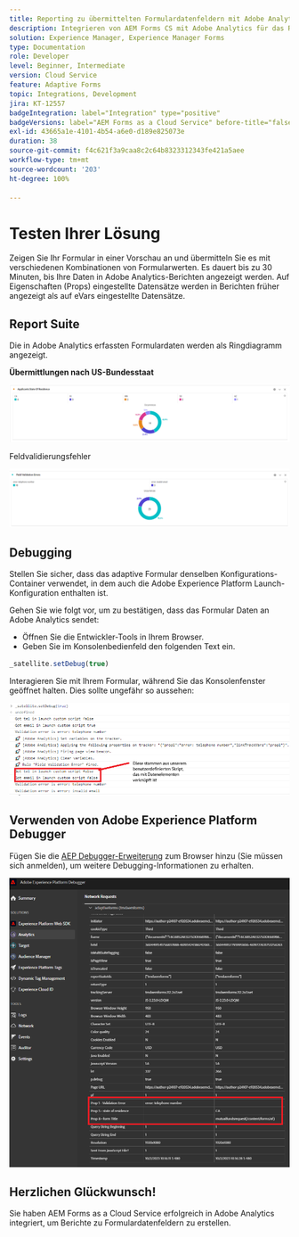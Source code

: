 ```yaml
---
title: Reporting zu übermittelten Formulardatenfeldern mit Adobe Analytics
description: Integrieren von AEM Forms CS mit Adobe Analytics für das Reporting zu Formulardatenfeldern
solution: Experience Manager, Experience Manager Forms
type: Documentation
role: Developer
level: Beginner, Intermediate
version: Cloud Service
feature: Adaptive Forms
topic: Integrations, Development
jira: KT-12557
badgeIntegration: label="Integration" type="positive"
badgeVersions: label="AEM Forms as a Cloud Service" before-title="false"
exl-id: 43665a1e-4101-4b54-a6e0-d189e825073e
duration: 38
source-git-commit: f4c621f3a9caa8c2c64b8323312343fe421a5aee
workflow-type: tm+mt
source-wordcount: '203'
ht-degree: 100%

---
```


# Testen Ihrer Lösung

Zeigen Sie Ihr Formular in einer Vorschau an und übermitteln Sie es mit verschiedenen Kombinationen von Formularwerten. Es dauert bis zu 30 Minuten, bis Ihre Daten in Adobe Analytics-Berichten angezeigt werden. Auf Eigenschaften (Props) eingestellte Datensätze werden in Berichten früher angezeigt als auf eVars eingestellte Datensätze.

## Report Suite

Die in Adobe Analytics erfassten Formulardaten werden als Ringdiagramm angezeigt.

**Übermittlungen nach US-Bundesstaat**

![Antragsstellende nach Wohnsitz](assets/donut.png)

Feldvalidierungsfehler

![Feldvalidierungsfehler](assets/donut-field-validation.png)

## Debugging

Stellen Sie sicher, dass das adaptive Formular denselben Konfigurations-Container verwendet, in dem auch die Adobe Experience Platform Launch-Konfiguration enthalten ist.

Gehen Sie wie folgt vor, um zu bestätigen, dass das Formular Daten an Adobe Analytics sendet:

* Öffnen Sie die Entwickler-Tools in Ihrem Browser.
* Geben Sie im Konsolenbedienfeld den folgenden Text ein.

```javascript
_satellite.setDebug(true)
```

Interagieren Sie mit Ihrem Formular, während Sie das Konsolenfenster geöffnet halten. Dies sollte ungefähr so aussehen:

![Konsolen-Debugging](assets/debug.png)

## Verwenden von Adobe Experience Platform Debugger

Fügen Sie die [AEP Debugger-Erweiterung](https://experienceleague.adobe.com/docs/experience-platform/debugger/home.html?lang=de) zum Browser hinzu (Sie müssen sich anmelden), um weitere Debugging-Informationen zu erhalten.

![Platform Debugger](assets/platform-debugger.png)

## Herzlichen Glückwunsch!

Sie haben AEM Forms as a Cloud Service erfolgreich in Adobe Analytics integriert, um Berichte zu Formulardatenfeldern zu erstellen.